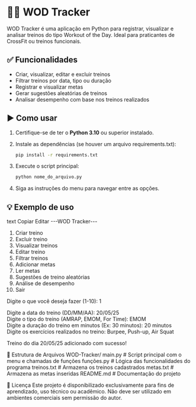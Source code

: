 # 🏋️‍♂️ WOD Tracker

WOD Tracker é uma aplicação em Python para registrar, visualizar e analisar treinos do tipo Workout of the Day. Ideal para praticantes de CrossFit ou treinos funcionais.

## ✅ Funcionalidades
- Criar, visualizar, editar e excluir treinos
- Filtrar treinos por data, tipo ou duração
- Registrar e visualizar metas
- Gerar sugestões aleatórias de treinos
- Analisar desempenho com base nos treinos realizados

## ▶️ Como usar
1. Certifique-se de ter o **Python 3.10** ou superior instalado.
2. Instale as dependências (se houver um arquivo requirements.txt):

    ```bash
    pip install -r requirements.txt
    ```

3. Execute o script principal:

    ```bash
    python nome_do_arquivo.py
    ```

4. Siga as instruções do menu para navegar entre as opções.

## 💡 Exemplo de uso
text
Copiar
Editar
---WOD Tracker---

 1. Criar treino
 2. Excluir treino
 3. Visualizar treinos
 4. Editar treino
 5. Filtrar treinos
 6. Adicionar metas
 7. Ler metas
 8. Sugestões de treino aleatórias
 9. Análise de desempenho
10. Sair

Digite o que você deseja fazer (1-10): 1

Digite a data do treino (DD/MM/AA): 20/05/25  
Digite o tipo do treino (AMRAP, EMOM, For Time): EMOM  
Digite a duração do treino em minutos (Ex: 30 minutos): 20 minutos  
Digite os exercícios realizados no treino: Burpee, Push-up, Air Squat  

Treino do dia 20/05/25 adicionado com sucesso!


💼 Estrutura de Arquivos
WOD-Tracker/
main.py               # Script principal com o menu e chamadas de funções
funções.py            # Lógica das funcionalidades do programa
treinos.txt           # Armazena os treinos cadastrados
metas.txt             # Armazena as metas inseridas
README.md             # Documentação do projeto

📄 Licença
Este projeto é disponibilizado exclusivamente para fins de aprendizado, uso técnico ou acadêmico.
Não deve ser utilizado em ambientes comerciais sem permissão do autor.
